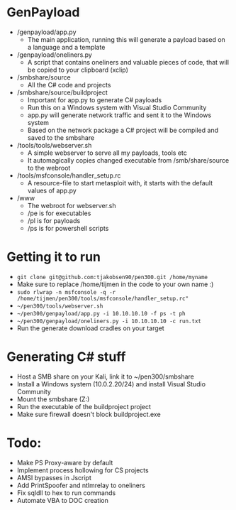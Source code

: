 # GenPayload
- /genpayload/app.py
    - The main application, running this will generate a payload based on a language and a template
- /genpayload/oneliners.py
    - A script that contains oneliners and valuable pieces of code, that will be copied to your clipboard (xclip)
- /smbshare/source
    - All the C# code and projects
- /smbshare/source/buildproject
    - Important for app.py to generate C# payloads
    - Run this on a Windows system with Visual Studio Community
    - app.py will generate network traffic and sent it to the Windows system
    - Based on the network package a C# project will be compiled and saved to the smbshare
- /tools/tools/webserver.sh
    - A simple webserver to serve all my payloads, tools etc
    - It automagically copies changed executable from /smb/share/source to the webroot
- /tools/msfconsole/handler_setup.rc
    - A resource-file to start metasploit with, it starts with the default values of app.py
- /www
    - The webroot for webserver.sh
    - /pe is for executables
    - /pl is for payloads
    - /ps is for powershell scripts

# Getting it to run
- `git clone git@github.com:tjakobsen90/pen300.git /home/myname`
- Make sure to replace /home/tijmen in the code to your own name :)
- `sudo rlwrap -n msfconsole -q -r /home/tijmen/pen300/tools/msfconsole/handler_setup.rc"`
- `~/pen300/tools/webserver.sh`
- `~/pen300/genpayload/app.py -i 10.10.10.10 -f ps -t ph`
- `~/pen300/genpayload/oneliners.py -i 10.10.10.10 -c run.txt`
- Run the generate download cradles on your target

# Generating C# stuff
- Host a SMB share on your Kali, link it to ~/pen300/smbshare
- Install a Windows system (10.0.2.20/24) and install Visual Studio Community
- Mount the smbshare (Z:\)
- Run the executable of the buildproject project
- Make sure firewall doesn't block buildproject.exe

# Todo:
- Make PS Proxy-aware by default
- Implement process hollowing for CS projects
- AMSI bypasses in Jscript
- Add PrintSpoofer and ntlmrelay to oneliners
- Fix sqldll to hex to run commands
- Automate VBA to DOC creation
